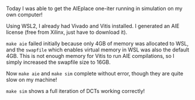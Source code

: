 Today I was able to get the AIEplace one-iter running in simulation on my own computer!

Using WSL2, I already had Vivado and Vitis installed. I generated an AIE license (free from Xilinx, just have to download it).

`make aie` failed initially because only 4GB of memory was allocated to WSL, and the `swapfile` which enables virtual memory in WSL was also the default 4GB. This is not enough memory for Vitis to run AIE compilations, so I simply increased the swapfile size to 16GB.

Now `make aie` and `make sim` complete without error, though they are quite slow on my machine! 

`make sim` shows a full iteration of DCTs working correctly!